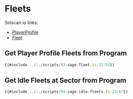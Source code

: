 # Fleets

Solscan.io links:

* [PlayerProfile](https://solscan.io/account/8bAzn7Dcv4msX8wMcoaxjm5TvmDr9AKqN3QhQxGxSTjS)
* [Fleet](https://solscan.io/account/771Sgp2yb1h3XsCrQjFLRq5L74ZX6qD8wzbZmjGeMxtF)

## Get Player Profile Fleets from Program

```typescript
{{#include ../../scripts/03-sage-fleet.ts:22:55}}
```

## Get Idle Fleets at Sector from Program

```typescript
{{#include ../../scripts/04-sage-idle-fleets.ts:23:67}}
```
